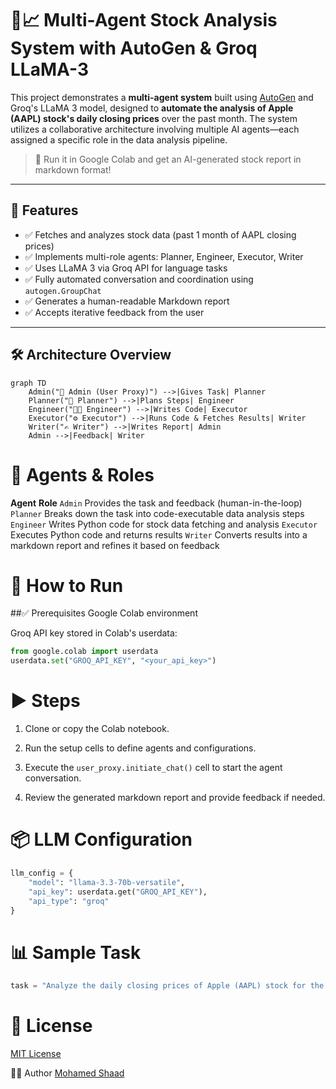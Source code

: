 # 🧠📈 Multi-Agent Stock Analysis System with AutoGen & Groq LLaMA-3

This project demonstrates a **multi-agent system** built using [AutoGen](https://github.com/microsoft/autogen) and Groq's LLaMA 3 model, designed to **automate the analysis of Apple (AAPL) stock's daily closing prices** over the past month. The system utilizes a collaborative architecture involving multiple AI agents—each assigned a specific role in the data analysis pipeline.

> 🚀 Run it in Google Colab and get an AI-generated stock report in markdown format!

---

## 📌 Features

- ✅ Fetches and analyzes stock data (past 1 month of AAPL closing prices)
- ✅ Implements multi-role agents: Planner, Engineer, Executor, Writer
- ✅ Uses LLaMA 3 via Groq API for language tasks
- ✅ Fully automated conversation and coordination using `autogen.GroupChat`
- ✅ Generates a human-readable Markdown report
- ✅ Accepts iterative feedback from the user

---

## 🛠️ Architecture Overview

```mermaid
graph TD
    Admin("👤 Admin (User Proxy)") -->|Gives Task| Planner
    Planner("🧠 Planner") -->|Plans Steps| Engineer
    Engineer("🧑‍💻 Engineer") -->|Writes Code| Executor
    Executor("⚙️ Executor") -->|Runs Code & Fetches Results| Writer
    Writer("✍️ Writer") -->|Writes Report| Admin
    Admin -->|Feedback| Writer
```

# 🧩 Agents & Roles
**Agent**	            **Role**
`Admin`	      Provides the task and feedback (human-in-the-loop)
`Planner`	    Breaks down the task into code-executable data analysis steps
`Engineer`	  Writes Python code for stock data fetching and analysis
`Executor`	  Executes Python code and returns results
`Writer`	    Converts results into a markdown report and refines it based on feedback

# 🚀 How to Run
##✅ Prerequisites
Google Colab environment

Groq API key stored in Colab's userdata:

```python
from google.colab import userdata
userdata.set("GROQ_API_KEY", "<your_api_key>")
```

# ▶️ Steps
1. Clone or copy the Colab notebook.

2. Run the setup cells to define agents and configurations.

3. Execute the `user_proxy.initiate_chat()` cell to start the agent conversation.

4. Review the generated markdown report and provide feedback if needed.

# 📦 LLM Configuration
```python
llm_config = {
    "model": "llama-3.3-70b-versatile",
    "api_key": userdata.get("GROQ_API_KEY"),
    "api_type": "groq"
}
```

# 📊 Sample Task
```python
task = "Analyze the daily closing prices of Apple (AAPL) stock for the past 1 month and create a brief report."
```

# 🤝 License
[MIT License](LICENSE.txt)

🙋‍♂️ Author
[Mohamed Shaad](https://www.linkedin.com/in/mshaadk/)
